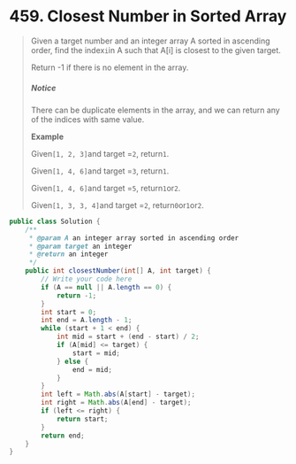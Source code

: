 # 459. Closest Number in Sorted Array

> Given a target number and an integer array A sorted in ascending order, find the index`i`in A such that A\[i\] is closest to the given target.
>
> Return -1 if there is no element in the array.
>
> ##### Notice
>
> There can be duplicate elements in the array, and we can return any of the indices with same value.
>
> **Example**
>
> Given`[1, 2, 3]`and target =`2`, return`1`.
>
> Given`[1, 4, 6]`and target =`3`, return`1`.
>
> Given`[1, 4, 6]`and target =`5`, return`1`or`2`.
>
> Given`[1, 3, 3, 4]`and target =`2`, return`0`or`1`or`2`.

```java
public class Solution {
    /**
     * @param A an integer array sorted in ascending order
     * @param target an integer
     * @return an integer
     */
    public int closestNumber(int[] A, int target) {
        // Write your code here
        if (A == null || A.length == 0) {
            return -1;
        }
        int start = 0;
        int end = A.length - 1;
        while (start + 1 < end) {
            int mid = start + (end - start) / 2;
            if (A[mid] <= target) {
                start = mid;
            } else {
                end = mid;
            }
        }
        int left = Math.abs(A[start] - target);
        int right = Math.abs(A[end] - target);
        if (left <= right) {
            return start;
        } 
        return end;
    }
}
```



